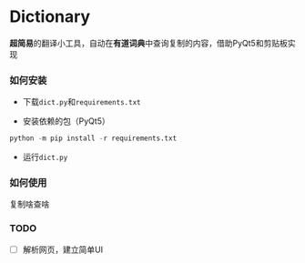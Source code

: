 # Dictionary
**超简易**的翻译小工具，自动在**有道词典**中查询复制的内容，借助PyQt5和剪贴板实现

### 如何安装

- 下载```dict.py```和```requirements.txt```

- 安装依赖的包（PyQt5）

```python
python -m pip install -r requirements.txt
```

- 运行```dict.py```

### 如何使用

复制啥查啥

### TODO

- [ ] 解析网页，建立简单UI